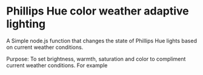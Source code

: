 # Phillips Hue color weather adaptive lighting

A Simple node.js function that changes the state of Phillips Hue lights based on current weather conditions.

Purpose: To set brightness, warmth, saturation and color to compliment current weather conditions. 
For example

